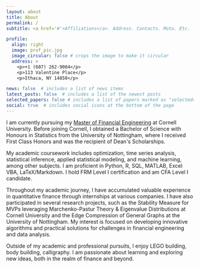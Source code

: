 ```yaml
---
layout: about
title: About
permalink: /
subtitle: <a href='#'>Affiliations</a>. Address. Contacts. Moto. Etc.

profile:
  align: right
  image: prof_pic.jpg
  image_circular: false # crops the image to make it circular
  address: >
    <p>+1 (607) 262-9004</p>
    <p>113 Valentine Place</p>
    <p>Ithaca, NY 14850</p>

news: false  # includes a list of news items
latest_posts: false  # includes a list of the newest posts
selected_papers: false # includes a list of papers marked as "selected={true}"
social: true  # includes social icons at the bottom of the page
---
```

I am currently pursuing my [Master of Financial Engineering](https://www.orie.cornell.edu/orie/cfem) at Cornell University. Before joining Cornell, I obtained a Bachelor of Science with Honours in Statistics from the University of Nottingham, where I received First Class Honors and was the recipient of Dean's Scholarships.

My academic coursework includes optimization, time series analysis, statistical inference, applied statistical modeling, and machine learning, among other subjects. I am proficient in Python, R, SQL, MATLAB, Excel VBA, LaTeX/Markdown. I hold FRM Level I certification and am CFA Level I candidate.

Throughout my academic journey, I have accumulated valuable experience in quantitative finance through internships at various companies. I have also participated in several research projects, such as the Stability Measure for MVPs leveraging Marchenko-Pastur Theory & Eigenvalue Distributions at Cornell University and the Edge Compression of General Graphs at the University of Nottingham. My interest is focused on developing innovative algorithms and practical solutions for challenges in financial engineering and data analysis.

Outside of my academic and professional pursuits, I enjoy LEGO building, body building, calligraphy. I am passionate about learning and exploring new ideas, both in the realm of finance and beyond.
